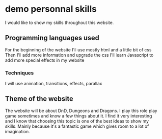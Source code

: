 # demo personnal skills 
 
I would like to show my skills throughout this website. 

## Programming languages used

For the beginning of the website I'll use mostly html and a little bit of css
Then I'll add more information and upgrade the css
I'll learn Javascript to add more special effects in my website

### Techniques

I will use animation, transitions, effects, parallax

## Theme of the website

The website will be about DnD, Dungeons and Dragons. I play this role play game sometimes and know a few things about it. I find it very interesting and I know that choosing this topic is one of the best ideas to show my skills. Mainly because it's a fantastic game which gives room to a lot of imagination.

